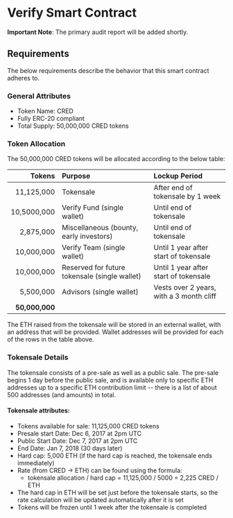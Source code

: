 # Verify Smart Contract

**Important Note**: The primary audit report will be added shortly.

## Requirements

The below requirements describe the behavior that this smart contract adheres to.

### General Attributes

- Token Name: CRED
- Fully ERC-20 compliant
- Total Supply: 50,000,000 CRED tokens

### Token Allocation

The 50,000,000 CRED tokens will be allocated according to the below table:

| Tokens | Purpose | Lockup Period |
|-------:|:--------|:--------------|
| 11,125,000 | Tokensale | After end of tokensale by 1 week |
| 10,5000,000 | Verify Fund (single wallet) | Until end of tokensale |
| 2,875,000 | Miscellaneous (bounty, early investors) | Until end of tokensale |
| 10,000,000 | Verify Team (single wallet) |  Until 1 year after start of tokensale |
| 10,000,000 | Reserved for future tokensale (single wallet) | Until 1 year after start of tokensale |
| 5,500,000 | Advisors (single wallet) | Vests over 2 years, with a 3 month cliff |
| **50,000,000** | |

The ETH raised from the tokensale will be stored in an external wallet, with an address that will be provided. Wallet addresses will be provided for each of the rows in the table above.

### Tokensale Details

The tokensale consists of a pre-sale as well as a public sale. The pre-sale begins 1 day before the public sale, and is available only to specific ETH addresses up to a specific ETH contribution limit -- there is a list of about 500 addresses (and amounts) in total.

#### Tokensale attributes:

- Tokens available for sale: 11,125,000 CRED tokens
- Presale start Date: Dec 6, 2017 at 2pm UTC
- Public Start Date: Dec 7, 2017 at 2pm UTC
- End Date: Jan 7, 2018 (30 days later)
- Hard cap: 5,000 ETH (if the hard cap is reached, the tokensale ends immediately)
- Rate (from CRED -> ETH) can be found using the formula:
  - tokensale allocation / hard cap = 11,125,000 / 5000 = 2,225 CRED / ETH
- The hard cap in ETH will be set just before the tokensale starts, so the rate calculation will be updated automatically after it is set
- Tokens will be frozen until 1 week after the tokensale is completed
